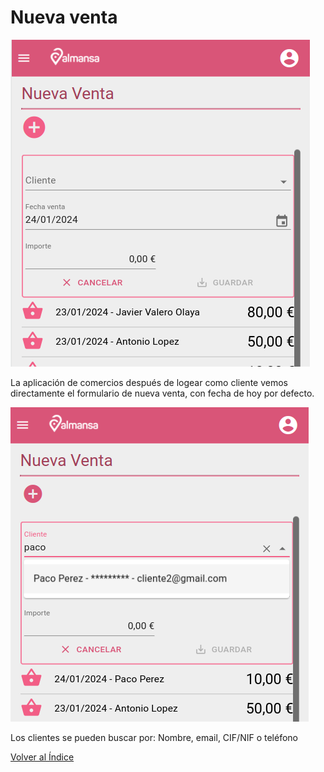 # Nueva venta

![Alt text](../images/nuevaventa.png)

La aplicación de comercios después de logear como cliente vemos directamente el formulario de nueva venta, con fecha de hoy por defecto.

![Alt text](../images/consumidoresBox.png)

Los clientes se pueden buscar por: Nombre, email, CIF/NIF o teléfono

[Volver al Índice](../index.md)